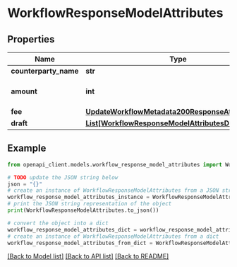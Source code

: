 # WorkflowResponseModelAttributes


## Properties

Name | Type | Description | Notes
------------ | ------------- | ------------- | -------------
**counterparty_name** | **str** |  | [optional] 
**amount** | **int** |  | [optional] [default to 0]
**fee** | [**UpdateWorkflowMetadata200ResponseAttributesFee**](UpdateWorkflowMetadata200ResponseAttributesFee.md) |  | [optional] 
**draft** | [**List[WorkflowResponseModelAttributesDraftInner]**](WorkflowResponseModelAttributesDraftInner.md) |  | [optional] 

## Example

```python
from openapi_client.models.workflow_response_model_attributes import WorkflowResponseModelAttributes

# TODO update the JSON string below
json = "{}"
# create an instance of WorkflowResponseModelAttributes from a JSON string
workflow_response_model_attributes_instance = WorkflowResponseModelAttributes.from_json(json)
# print the JSON string representation of the object
print(WorkflowResponseModelAttributes.to_json())

# convert the object into a dict
workflow_response_model_attributes_dict = workflow_response_model_attributes_instance.to_dict()
# create an instance of WorkflowResponseModelAttributes from a dict
workflow_response_model_attributes_from_dict = WorkflowResponseModelAttributes.from_dict(workflow_response_model_attributes_dict)
```
[[Back to Model list]](../README.md#documentation-for-models) [[Back to API list]](../README.md#documentation-for-api-endpoints) [[Back to README]](../README.md)


